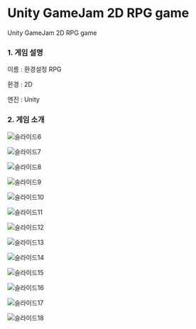 # Unity GameJam 2D RPG game
 Unity GameJam 2D RPG game

### 1. 게임 설명

이름 : 환경설정 RPG

환경 : 2D

엔진 : Unity

### 2. 게임 소개
![슬라이드6](https://github.com/eomgisan/Unity-GameJam-2D-RPG-game/assets/90389456/ef15812c-c92e-4087-a2ee-b6e26f573ba4)

![슬라이드7](https://github.com/eomgisan/Unity-GameJam-2D-RPG-game/assets/90389456/931d11f2-4c0a-45db-ac2e-cd807fd93022)

![슬라이드8](https://github.com/eomgisan/Unity-GameJam-2D-RPG-game/assets/90389456/4bba2cef-dcd9-4d46-b1cb-756aa5f63ae1)

![슬라이드9](https://github.com/eomgisan/Unity-GameJam-2D-RPG-game/assets/90389456/4ed9ba9a-4375-486f-8363-ef3e33f26db1)

![슬라이드10](https://github.com/eomgisan/Unity-GameJam-2D-RPG-game/assets/90389456/5d2e98d2-c571-4f41-9244-c5b0cd42b07d)

![슬라이드11](https://github.com/eomgisan/Unity-GameJam-2D-RPG-game/assets/90389456/cc6980a8-2ef8-438a-9be9-6ad2fcbb7d60)

![슬라이드12](https://github.com/eomgisan/Unity-GameJam-2D-RPG-game/assets/90389456/260c3594-8458-4b97-88de-0b73eba28784)

![슬라이드13](https://github.com/eomgisan/Unity-GameJam-2D-RPG-game/assets/90389456/c819b95c-6566-4080-923c-16742d9f74ab)

![슬라이드14](https://github.com/eomgisan/Unity-GameJam-2D-RPG-game/assets/90389456/46e0656b-5c0b-4b4e-a5f1-49eb795dad7c)

![슬라이드15](https://github.com/eomgisan/Unity-GameJam-2D-RPG-game/assets/90389456/05948890-06a6-42a9-8d8a-d4324b434493)

![슬라이드16](https://github.com/eomgisan/Unity-GameJam-2D-RPG-game/assets/90389456/6fa01c45-f8dd-491d-b1fc-3856e4cd60d1)

![슬라이드17](https://github.com/eomgisan/Unity-GameJam-2D-RPG-game/assets/90389456/2ad14440-e152-4d2f-ba1c-5e059a313def)

![슬라이드18](https://github.com/eomgisan/Unity-GameJam-2D-RPG-game/assets/90389456/a7359b55-79f1-4db4-97cc-6de8b38a8a4b)
